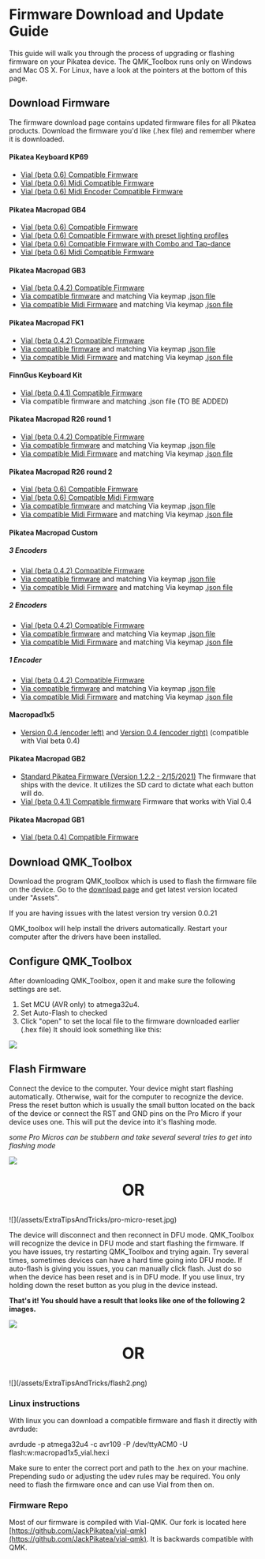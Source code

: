 # Firmware Download and Update Guide
This guide will walk you through the process of upgrading or flashing firmware on your Pikatea device. The QMK_Toolbox runs only on Windows and Mac OS X. For Linux, have a look at the pointers at the bottom of this page.

<!-- TODO video guide on flashing your device -->

## Download Firmware
The firmware download page contains updated firmware files for all Pikatea products. Download the firmware you'd like (.hex file) and remember where it is downloaded.

#### Pikatea Keyboard KP69
- [Vial (beta 0.6) Compatible Firmware](https://www.mediafire.com/file/vm0r0ztqo1ub2dy/pikatea_pikatea_keyboard_kp69_vial.hex/file)
- [Vial (beta 0.6) Midi Compatible Firmware](https://www.mediafire.com/file/s5qtyjmgsb1h371/pikatea_pikatea_keyboard_kp69_midi.hex/file)
- [Vial (beta 0.6) Midi Encoder Compatible Firmware](https://www.mediafire.com/file/sw66kcf2s9boa6m/pikatea_pikatea_keyboard_kp69_midi_encoder.hex/file)

#### Pikatea Macropad GB4
- [Vial (beta 0.6) Compatible Firmware](https://www.mediafire.com/file/hhywhyv13pwchni/pikatea_pikatea_macropad_gb4_vial.hex/file)
- [Vial (beta 0.6) Compatible Firmware with preset lighting profiles](https://www.mediafire.com/file/rncosj71yrzew69/pikatea_macropad_gb4_vial%25280.6%2529_lighting.hex/file)
- [Vial (beta 0.6) Compatible Firmware with Combo and Tap-dance](https://www.mediafire.com/file/e5ofsx0paiupmes/pikatea_macropad_gb4_vial%25280.6%2529-noled.hex/file)
- [Vial (beta 0.6) Midi Compatible Firmware](https://www.mediafire.com/file/qti1ehsb6iius1j/pikatea_pikatea_macropad_gb4_vial_midi.hex/file)

#### Pikatea Macropad GB3
- [Vial (beta 0.4.2) Compatible Firmware](https://www.mediafire.com/file/qp7iv42ndt82j77/pikatea_macropad_gb3_c_vial%25280.4.2%2529.hex/file)
- [Via compatible firmware](https://www.mediafire.com/file/w3eq5uyhw1z9a55/pikatea_pikatea_macropad_gb3_via.hex/file) and matching Via keymap [.json file](https://www.mediafire.com/file/dynezbd0hl76s46/gb3via.json/file)
- [Via compatible Midi Firmware](https://www.mediafire.com/file/ky7gorzadk9vgjw/pikatea_pikatea_macropad_gb3_midi.hex/file) and matching Via keymap [.json file](https://www.mediafire.com/file/dynezbd0hl76s46/gb3via.json/file)

#### Pikatea Macropad FK1
- [Vial (beta 0.4.2) Compatible Firmware](https://www.mediafire.com/file/k3an8jcda7b9u1p/pikatea_macropad_fk1_b_vial%25280.4.1%2529.hex/file)
- [Via compatible firmware](https://www.mediafire.com/file/8p503n4ccsd9ktf/pikatea_pikatea_macropad_fk1_via.hex/file) and matching Via keymap [.json file](https://www.mediafire.com/file/wjmfuljjswm08ru/fk1via.json/file)
- [Via compatible Midi Firmware](https://www.mediafire.com/file/h5arxiksxeah9ki/pikatea_pikatea_macropad_fk1_midi.hex/file) and matching Via keymap [.json file](https://www.mediafire.com/file/wjmfuljjswm08ru/fk1via.json/file)

#### FinnGus Keyboard Kit
- [Vial (beta 0.4.1) Compatible Firmware](https://www.mediafire.com/file/glirj4nxkplk4p2/pikatea_finn_gus_via%25280.4%2529.hex/file)
- Via compatible firmware and matching .json file (TO BE ADDED)

#### Pikatea Macropad R26 round 1
- [Vial (beta 0.4.2) Compatible Firmware](https://www.mediafire.com/file/6a12z4t1fccxczm/pikatea_pikatea_macropad_r26_kit_a_vial%25280.4.2%2529.hex/file)
- [Via compatible firmware](https://www.mediafire.com/file/ww77r84p4b2wmfa/pikatea_pikatea_macropad_r26_via.hex/file) and matching Via keymap [.json file](https://www.mediafire.com/file/un5pd2espkymt6y/r26via.json/file)
- [Via compatible Midi Firmware](https://www.mediafire.com/file/igfm2b38lyr88ey/pikatea_pikatea_macropad_r26_midi.hex/file) and matching Via keymap [.json file](https://www.mediafire.com/file/un5pd2espkymt6y/r26via.json/file)

#### Pikatea Macropad R26 round 2
- [Vial (beta 0.6) Compatible Firmware](https://www.mediafire.com/file/0c33t4x21htjjcv/pikatea_pikatea_macropad_r26_%2528round_2%2529_kit_vial.hex/file)
- [Vial (beta 0.6) Compatible Midi Firmware](https://www.mediafire.com/file/fvosvru20qnce6e/pikatea_pikatea_macropad_r26_round_2%2529_kit_vial_midi.hex/file)
- [Via compatible firmware](https://www.mediafire.com/file/68ev548838ynsm1/pikatea_pikatea_macropad_r26_%2528round_2%2529_kit_via.hex/file) and matching Via keymap [.json file](https://www.mediafire.com/file/fbdl6jgn06rjgh2/r26r2via.json/file)
- [Via compatible Midi Firmware](https://www.mediafire.com/file/jpeosmg4ugfvqwu/pikatea_pikatea_macropad_r26_%2528round_2%2529_kit_via_midi.hex/file) and matching Via keymap [.json file](https://www.mediafire.com/file/fbdl6jgn06rjgh2/r26r2via.json/file)

#### Pikatea Macropad Custom
##### 3 Encoders
- [Vial (beta 0.4.2) Compatible Firmware](https://www.mediafire.com/file/72frgl4di1ct079/pikatea_pikatea_macropad_custom_3_encoder_vial%25280.5.2%2529.hex/file)
- [Via compatible firmware](https://www.mediafire.com/file/yupq52dz8q5hfbk/pikatea_pikatea_macropad_custom_3_encoder_via.hex/file) and matching Via keymap [.json file](https://www.mediafire.com/file/sdr819r3oeii2c4/custom3via.json/file)
- [Via compatible Midi Firmware](https://www.mediafire.com/file/k05w6y3cqklm0ci/pikatea_pikatea_macropad_custom_3_encoder_midi.hex/file) and matching Via keymap [.json file](https://www.mediafire.com/file/sdr819r3oeii2c4/custom3via.json/file)
##### 2 Encoders
- [Vial (beta 0.4.2) Compatible Firmware](https://www.mediafire.com/file/cheqafy0epmetqc/pikatea_pikatea_macropad_custom_2_encoder_vial%25280.5.2%2529.hex/file)
- [Via compatible firmware]() and matching Via keymap [.json file]()
- [Via compatible Midi Firmware]() and matching Via keymap [.json file]()
##### 1 Encoder
- [Vial (beta 0.4.2) Compatible Firmware](https://www.mediafire.com/file/7b1uc6m04bxyk81/pikatea_pikatea_macropad_custom_1_encoder_vial%25280.5.2%2529.hex/file)
- [Via compatible firmware]() and matching Via keymap [.json file]()
- [Via compatible Midi Firmware]() and matching Via keymap [.json file]()

#### Macropad1x5
- [Version 0.4 (encoder left)](https://www.mediafire.com/file/jdh4rx5e19usfcq/macropad1x5_rev1_vial%25280.4%2529.hex/file) and [Version 0.4 (encoder right)](https://www.mediafire.com/file/b9mnj5y3pgnff4z/macropad1x5_rev1_vial%25280.4%2529_flipped.hex/file) (compatible with Vial beta 0.4)

#### Pikatea Macropad GB2
- [Standard Pikatea Firmware (Version 1.2.2 - 2/15/2021)](https://www.mediafire.com/file/ixdowfvxu5u9arz/Pikatea_Macropad_GB2_1.2.2b.hex/file) The firmware that ships with the device. It utilizes the SD card to dictate what each button will do.
- [Vial (beta 0.4.1) Compatible firmware](https://www.mediafire.com/file/7jfv6a17mhp7sou/pikatea_macropad_gb2_b_vial%25280.4.1%2529.hex/file) Firmware that works with Vial 0.4

#### Pikatea Macropad GB1
- [Vial (beta 0.4) Compatible Firmware](https://www.mediafire.com/file/gtfzovxh4sm5yal/pikatea_pikatea_macropad_gb1_via%25280.4%2529.hex/file)

## Download QMK_Toolbox
Download the program QMK_toolbox which is used to flash the firmware file on the device. Go to the [download page](https://github.com/qmk/qmk_toolbox/releases) and get latest version located under "Assets".

If you are having issues with the latest version try version 0.0.21

QMK_toolbox will help install the drivers automatically. Restart your computer after the drivers have been installed.

## Configure QMK_Toolbox
After downloading QMK_Toolbox, open it and make sure the following settings are set.
1. Set MCU (AVR only) to atmega32u4. 
2. Set Auto-Flash to checked
3. Click "open" to set the local file to the firmware downloaded earlier (.hex file)
It should look something like this:

![](/assets/ExtraTipsAndTricks/qmk_toolbox.png)

## Flash Firmware
Connect the device to the computer. Your device might start flashing automatically. Otherwise, wait for the computer to recognize the device. Press the reset button which is usually the small button located on the back of the device or connect the RST and GND pins on the Pro Micro if your device uses one. This will put the device into it's flashing mode.

*some Pro Micros can be stubbern and take several several tries to get into flashing mode*

![](/assets/ExtraTipsAndTricks/gb3_reset.webp)
<p style="font-size: 2rem; font-weight: bold; text-align: center;">OR</p>
![](/assets/ExtraTipsAndTricks/pro-micro-reset.jpg)


The device will disconnect and then reconnect in DFU mode. QMK_Toolbox will recognize the device in DFU mode and start flashing the firmware. If you have issues, try restarting QMK_Toolbox and trying again. Try several times, sometimes devices can have a hard time going into DFU mode. If auto-flash is giving you issues, you can manually click flash. Just do so when the device has been reset and is in DFU mode. If you use linux, try holding down the reset button as you plug in the device instead.

**That's it! You should have a result that looks like one of the following 2 images.**

![](/assets/ExtraTipsAndTricks/flash1.png)
<p style="font-size: 2rem; font-weight: bold; text-align: center;">OR</p>
![](/assets/ExtraTipsAndTricks/flash2.png)


### Linux instructions
With linux you can download a compatible firmware and flash it directly with avrdude: 

avrdude -p atmega32u4 -c avr109 -P /dev/ttyACM0 -U flash:w:macropad1x5_vial.hex:i

Make sure to enter the correct port and path to the .hex on your machine. Prepending sudo or adjusting the udev rules may be required. You only need to flash the firmware once and can use Vial from then on.

### Firmware Repo
Most of our firmware is compiled with Vial-QMK. Our fork is located here [https://github.com/JackPikatea/vial-qmk](https://github.com/JackPikatea/vial-qmk). It is backwards compatible with QMK.

<Footer/>
